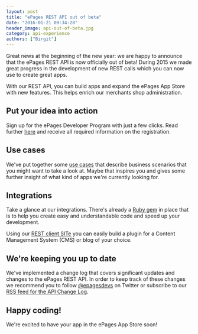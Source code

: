 ```yaml
---
layout: post
title: "ePages REST API out of beta"
date: "2016-01-21 09:34:28"
header_image: api-out-of-beta.jpg
category: api-experience
authors: ["Birgit"]
---
```


Great news at the beginning of the new year: we are happy to announce that the ePages REST API is now officially out of beta!
During 2015 we made great progress in the development of new REST calls which you can now use to create great apps.

With our REST API, you can build apps and expand the ePages App Store with new features.
This helps enrich our merchants shop administration.

## Put your idea into action

Sign up for the ePages Developer Program with just a few clicks.
Read further [here](page:apps-overview#registration) and receive all required information on the registration.

## Use cases

We've put together some [use cases](page:apps-use-cases) that describe business scenarios that you might want to take a look at.
Maybe that inspires you and gives some further insight of what kind of apps we're currently looking for.

## Integrations

Take a glance at our integrations.
There's already a [Ruby gem](page:apps-ruby-gem) in place that is to help you create easy and understandable code and speed up your development.

Using our [REST client SITe](https://github.com/ePages-de/site) you can easily build a plugin for a Content Management System (CMS) or blog of your choice.

## We're keeping you up to date

We've implemented a change log that covers significant updates and changes to the ePages REST API.
In order to keep track of these changes we recommend you to follow [@epagesdevs](https://twitter.com/epagesdevs) on Twitter or subscribe to our [RSS feed for the API Change Log](/feed.xml).

## Happy coding!

We're excited to have your app in the ePages App Store soon!
